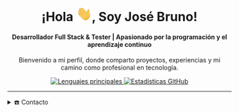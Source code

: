 <div align="center">
  <h1>¡Hola <img width="35" src="https://github.com/1999AZZAR/1999AZZAR/blob/main/resources/img/waving.gif">, Soy José Bruno!</h1>
  <h4>Desarrollador Full Stack & Tester | Apasionado por la programación y el aprendizaje continuo</h4>
  <p>Bienvenido a mi perfil, donde comparto proyectos, experiencias y mi camino como profesional en tecnología.</p>
</div>

<div align="center">
  <!-- Gráfico de contribuciones en GitHub -->
  <a href="https://github.com/YeibiBlund" target="_blank">
    <img src="https://github-readme-stats.vercel.app/api/top-langs/?username=YeibiBlund&layout=compact&hide_border=true&theme=radical" alt="Lenguajes principales" />
  </a>
  <a href="https://github.com/YeibiBlund" target="_blank">
    <img src="https://github-readme-stats.vercel.app/api?username=YeibiBlund&show_icons=true&hide_border=true&theme=radical" alt="Estadísticas GitHub" />
  </a>
</div>

---

<details>
  <summary>☎️ Contacto</summary>
  <div>
    <h2 align="center">Conecta conmigo:</h2>
    <p align="center">
      <a href="https://www.linkedin.com/in/josé-bruno-cuevas-roman/" target="_blank">
        <img src="https://img.shields.io/badge/linkedin-%231DA1F2.svg?style=for-the-badge&logo=linkedin&logoColor=white" alt="LinkedIn" height="30"/>
      </a>
      <a href="mailto:jb.dev.019@gmail.com" target="_blank">
        <img src="https://img.shields.io/badge/gmail-EA4335.svg?style=for-the-badge&logo=gmail&logoColor=white" alt="Gmail" height="30"/>
      </a>
      <a href="https://wa.me/+34646803121" target="_blank">
        <img src="https://img.shields.io/badge/whatsapp-4B7F1.svg?style=for-the-badge&logo=whatsapp&logoColor=white" alt="Whatsapp" height="30"/>
      </a>
      <a href="https://twitter.com/Yeibii" target="_blank">
        <img src="https://img.shields.io/badge/twitter-1DA1F2.svg?style=for-the-badge&logo=twitter&logoColor=white" alt="Twitter" height="30"/>
      </a>
    </p>
  </div>
</details>
